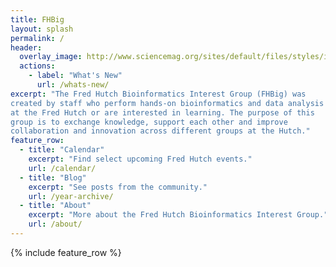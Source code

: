 ```yaml
---
title: FHBig
layout: splash
permalink: /
header:
  overlay_image: http://www.sciencemag.org/sites/default/files/styles/inline__450w__no_aspect/public/images/13%20June%202014.jpg?itok=Eo7hIVqO
  actions:
    - label: "What's New"
      url: /whats-new/
excerpt: "The Fred Hutch Bioinformatics Interest Group (FHBig) was
created by staff who perform hands-on bioinformatics and data analysis
at the Fred Hutch or are interested in learning. The purpose of this
group is to exchange knowledge, support each other and improve
collaboration and innovation across different groups at the Hutch."
feature_row:
  - title: "Calendar"
    excerpt: "Find select upcoming Fred Hutch events."
    url: /calendar/
  - title: "Blog"
    excerpt: "See posts from the community."
    url: /year-archive/
  - title: "About"
    excerpt: "More about the Fred Hutch Bioinformatics Interest Group."
    url: /about/
---
```

{% include feature_row %}
